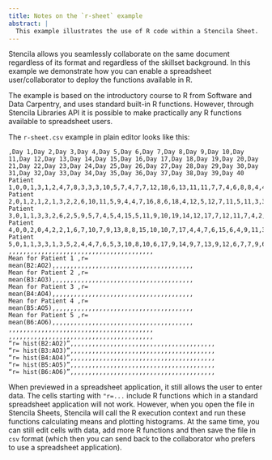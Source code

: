 ```yaml
---
title: Notes on the `r-sheet` example
abstract: |
  This example illustrates the use of R code within a Stencila Sheet.
---
```


Stencila allows you seamlessly collaborate on the same document regardless of its format and regardless of the skillset background. In this example we demonstrate how you can enable a spreadsheet user/collaborator to deploy the functions available in R.

The example is based on the introductory course to R from Software and Data Carpentry, and uses standard built-in R functions. However, through Stencila Libraries API it is possible to make practically any R functions available to spreadsheet users.

The `r-sheet.csv` example in plain editor looks like this:

```
,Day 1,Day 2,Day 3,Day 4,Day 5,Day 6,Day 7,Day 8,Day 9,Day 10,Day 11,Day 12,Day 13,Day 14,Day 15,Day 16,Day 17,Day 18,Day 19,Day 20,Day 21,Day 22,Day 23,Day 24,Day 25,Day 26,Day 27,Day 28,Day 29,Day 30,Day 31,Day 32,Day 33,Day 34,Day 35,Day 36,Day 37,Day 38,Day 39,Day 40
Patient 1,0,0,1,3,1,2,4,7,8,3,3,3,10,5,7,4,7,7,12,18,6,13,11,11,7,7,4,6,8,8,4,4,5,7,3,4,2,3,0,0
Patient 2,0,1,2,1,2,1,3,2,2,6,10,11,5,9,4,4,7,16,8,6,18,4,12,5,12,7,11,5,11,3,3,5,4,4,5,5,1,1,0,1
Patient 3,0,1,1,3,3,2,6,2,5,9,5,7,4,5,4,15,5,11,9,10,19,14,12,17,7,12,11,7,4,2,10,5,4,2,2,3,2,2,1,1
Patient 4,0,0,2,0,4,2,2,1,6,7,10,7,9,13,8,8,15,10,10,7,17,4,4,7,6,15,6,4,9,11,3,5,6,3,3,4,2,3,2,1
Patient 5,0,1,1,3,3,1,3,5,2,4,4,7,6,5,3,10,8,10,6,17,9,14,9,7,13,9,12,6,7,7,9,6,3,2,2,4,2,0,1,1
,,,,,,,,,,,,,,,,,,,,,,,,,,,,,,,,,,,,,,,,
Mean for Patient 1 ,r= mean(B2:AO2),,,,,,,,,,,,,,,,,,,,,,,,,,,,,,,,,,,,,,,
Mean for Patient 2 ,r= mean(B3:AO3),,,,,,,,,,,,,,,,,,,,,,,,,,,,,,,,,,,,,,,
Mean for Patient 3 ,r= mean(B4:AO4),,,,,,,,,,,,,,,,,,,,,,,,,,,,,,,,,,,,,,,
Mean for Patient 4 ,r= mean(B5:AO5),,,,,,,,,,,,,,,,,,,,,,,,,,,,,,,,,,,,,,,
Mean for Patient 5 ,r= mean(B6:AO6),,,,,,,,,,,,,,,,,,,,,,,,,,,,,,,,,,,,,,,
,,,,,,,,,,,,,,,,,,,,,,,,,,,,,,,,,,,,,,,,
,,,,,,,,,,,,,,,,,,,,,,,,,,,,,,,,,,,,,,,,
“r= hist(B2:AO2)”,,,,,,,,,,,,,,,,,,,,,,,,,,,,,,,,,,,,,,,,
“r= hist(B3:AO3)”,,,,,,,,,,,,,,,,,,,,,,,,,,,,,,,,,,,,,,,,
“r= hist(B4:AO4)”,,,,,,,,,,,,,,,,,,,,,,,,,,,,,,,,,,,,,,,,
“r= hist(B5:AO5)”,,,,,,,,,,,,,,,,,,,,,,,,,,,,,,,,,,,,,,,,
“r= hist(B6:AO6)”,,,,,,,,,,,,,,,,,,,,,,,,,,,,,,,,,,,,,,,,
```

When previewed in a spreadsheet application, it still allows the user to enter data. The cells starting with `"r=...` include R functions which in a standard spreadsheet application will not work. However, when you open the file in Stencila Sheets, Stencila will call the R execution context and run these functions calculating means and plotting histograms. At the same time, you can still edit cells with data, add more R functions and then save the file in `csv` format (which then you can send back to the collaborator who prefers to use a spreadsheet application).
